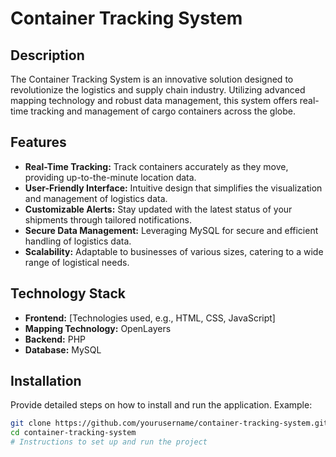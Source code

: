 # Container Tracking System

## Description
The Container Tracking System is an innovative solution designed to revolutionize the logistics and supply chain industry. Utilizing advanced mapping technology and robust data management, this system offers real-time tracking and management of cargo containers across the globe.

## Features
- **Real-Time Tracking:** Track containers accurately as they move, providing up-to-the-minute location data.
- **User-Friendly Interface:** Intuitive design that simplifies the visualization and management of logistics data.
- **Customizable Alerts:** Stay updated with the latest status of your shipments through tailored notifications.
- **Secure Data Management:** Leveraging MySQL for secure and efficient handling of logistics data.
- **Scalability:** Adaptable to businesses of various sizes, catering to a wide range of logistical needs.

## Technology Stack
- **Frontend:** [Technologies used, e.g., HTML, CSS, JavaScript]
- **Mapping Technology:** OpenLayers
- **Backend:** PHP
- **Database:** MySQL

## Installation
Provide detailed steps on how to install and run the application. Example:
```bash
git clone https://github.com/yourusername/container-tracking-system.git
cd container-tracking-system
# Instructions to set up and run the project
